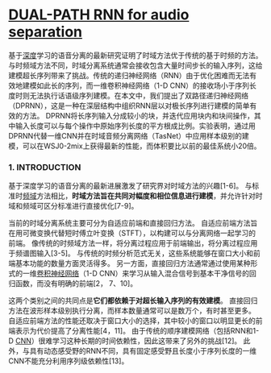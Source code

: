 # [DUAL-PATH RNN for audio separation](https://blog.csdn.net/qq_43473149/article/details/111353033?ops_request_misc=%257B%2522request%255Fid%2522%253A%2522163671934716780264061811%2522%252C%2522scm%2522%253A%252220140713.130102334.pc%255Fall.%2522%257D&request_id=163671934716780264061811&biz_id=0&utm_medium=distribute.pc_search_result.none-task-blog-2~all~first_rank_ecpm_v1~rank_v31_ecpm-4-111353033.pc_search_result_control_group&utm_term=DPRNN&spm=1018.2226.3001.4187)
基于[深度](https://so.csdn.net/so/search?q=%E6%B7%B1%E5%BA%A6&spm=1001.2101.3001.7020)学习的语音分离的最新研究证明了时域方法优于传统的基于时频的方法。与时频域方法不同，时域分离系统通常会接收包含大量时间步长的输入序列，这给建模超长序列带来了挑战。传统的递归神经网络（RNN）由于优化困难而无法有效地建模如此长的序列，而一维卷积神经网络（1-D CNN）的接收场小于序列长度时则无法执行话语级序列建模。在本文中，我们提出了双路径递归神经网络（DPRNN），这是一种在深层结构中组织RNN层以对极长序列进行建模的简单有效的方法。 DPRNN将长序列输入分成较小的块，并迭代应用块内和块间操作，其中输入长度可以与每个操作中原始序列长度的平方根成比例。实验表明，通过用DPRNN代替一维CNN并在时域音频分离网络（TasNet）中应用样本级别的建模，可以在WSJ0-2mix上获得最新的性能，而体积要比以前的最佳系统小20倍。

### 1. INTRODUCTION

基于深度学习的语音分离的最新进展激发了研究界对时域方法的兴趣[1-6]。 与标准时[频域](https://so.csdn.net/so/search?q=%E9%A2%91%E5%9F%9F&spm=1001.2101.3001.7020)方法相比，**时域方法旨在共同对幅度和相位信息进行建模**，并允许针对时域和频域可区分标准进行直接优化[7-9]。

当前的时域分离系统主要可分为自适应前端和直接回归方法。 自适应前端方法旨在用可微变换代替短时傅立叶变换（STFT），以构建可以与分离网络一起学习的前端。 像传统的时频域方法一样，将分离过程应用于前端输出，将分离过程应用于频谱图输入[3-5]。 与传统的时频分析范式无关，这些系统能够在窗口大小和前端基本功能的数量方面灵活得多。 另一方面，直接回归方法通常通过使用某种形式的一维[卷积神经网络](https://so.csdn.net/so/search?q=%E5%8D%B7%E7%A7%AF%E7%A5%9E%E7%BB%8F%E7%BD%91%E7%BB%9C&spm=1001.2101.3001.7020)（1-D CNN）来学习从输入混合信号到基本干净信号的回归函数，而没有明确的前端[2， 7、10]。

这两个类别之间的共同点是**它们都依赖于对超长输入序列的有效建模**。 直接回归方法在波形样本级别执行分离，而样本数量通常可以是数万个，有时甚至更多。 自适应前端方法的性能还取决于窗口大小的选择，其中较小的窗口以明显更长的前端表示为代价提高了分离性能[4，11]。 由于传统的顺序建模网络（包括RNN和1-D [CNN](https://so.csdn.net/so/search?q=CNN&spm=1001.2101.3001.7020)）很难学习这种长期的时间依赖性，因此这带来了另外的挑战[12]。 此外，与具有动态感受野的RNN不同，具有固定感受野且长度小于序列长度的一维CNN不能充分利用序列级依赖性[13]。